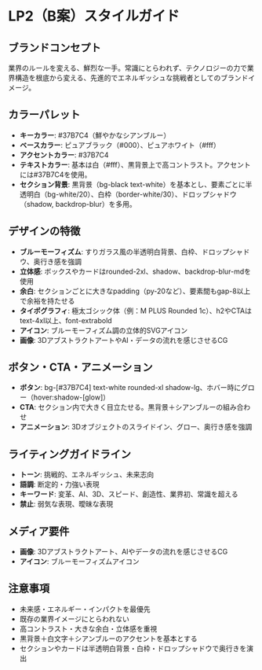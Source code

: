 # LP2（B案）スタイルガイド

## ブランドコンセプト
業界のルールを変える、鮮烈な一手。常識にとらわれず、テクノロジーの力で業界構造を根底から変える、先進的でエネルギッシュな挑戦者としてのブランドイメージ。

## カラーパレット
- **キーカラー**: #37B7C4（鮮やかなシアンブルー）
- **ベースカラー**: ピュアブラック（#000）、ピュアホワイト（#fff）
- **アクセントカラー**: #37B7C4
- **テキストカラー**: 基本は白（#fff）、黒背景上で高コントラスト。アクセントには#37B7C4を使用。
- **セクション背景**: 黒背景（bg-black text-white）を基本とし、要素ごとに半透明白（bg-white/20）、白枠（border-white/30）、ドロップシャドウ（shadow, backdrop-blur）を多用。

## デザインの特徴
- **ブルーモーフィズム**: すりガラス風の半透明白背景、白枠、ドロップシャドウ、奥行き感を強調
- **立体感**: ボックスやカードはrounded-2xl、shadow、backdrop-blur-mdを使用
- **余白**: セクションごとに大きなpadding（py-20など）、要素間もgap-8以上で余裕を持たせる
- **タイポグラフィ**: 極太ゴシック体（例：M PLUS Rounded 1c）、h2やCTAはtext-4xl以上、font-extrabold
- **アイコン**: ブルーモーフィズム調の立体的SVGアイコン
- **画像**: 3DアブストラクトアートやAI・データの流れを感じさせるCG

## ボタン・CTA・アニメーション
- **ボタン**: bg-[#37B7C4] text-white rounded-xl shadow-lg、ホバー時にグロー（hover:shadow-[glow]）
- **CTA**: セクション内で大きく目立たせる。黒背景＋シアンブルーの組み合わせ
- **アニメーション**: 3Dオブジェクトのスライドイン、グロー、奥行き感を強調

## ライティングガイドライン
- **トーン**: 挑戦的、エネルギッシュ、未来志向
- **語調**: 断定的・力強い表現
- **キーワード**: 変革、AI、3D、スピード、創造性、業界初、常識を超える
- **禁止**: 弱気な表現、曖昧な表現

## メディア要件
- **画像**: 3Dアブストラクトアート、AIやデータの流れを感じさせるCG
- **アイコン**: ブルーモーフィズムアイコン

## 注意事項
- 未来感・エネルギー・インパクトを最優先
- 既存の業界イメージにとらわれない
- 高コントラスト・大きな余白・立体感を重視
- 黒背景＋白文字＋シアンブルーのアクセントを基本とする
- セクションやカードは半透明白背景・白枠・ドロップシャドウで奥行きを演出 